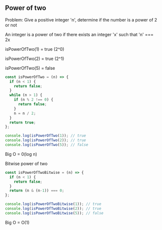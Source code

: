 ## Power of two

Problem: Give a positive integer 'n', determine if the number is a power of 2 or not

An integer is a power of two if there exists an integer 'x' such that 'n' === 2x

isPowerOfTwo(1) = true (2^0)

isPowerOfTwo(2) = true (2^1)

isPowerOfTwo(5) = false

```javascript
const isPowerOfTwo = (n) => {
  if (n < 1) {
    return false;
  }
  while (n > 1) {
    if (n % 2 !== 0) {
      return false;
    }
    n = n / 2;
  }
  return true;
};

console.log(isPowerOfTwo(1)); // true
console.log(isPowerOfTwo(2)); // true
console.log(isPowerOfTwo(5)); // false
```
Big O = 0(log n)

Bitwise power of two
```javascript
const isPowerOfTwoBitwise = (n) => {
  if (n < 1) {
    return false;
  }
  return (n & (n-1)) === 0;
};

console.log(isPowerOfTwoBitwise(1)); // true
console.log(isPowerOfTwoBitwise(2)); // true
console.log(isPowerOfTwoBitwise(5)); // false
```
Big O = O(1)
